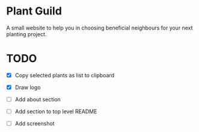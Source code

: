 # Plant Guild

A small website to help you in choosing beneficial neighbours for your next
planting project.

# TODO

- [x] Copy selected plants as list to clipboard
- [x] Draw logo
- [ ] Add about section
- [ ] Add section to top level README
- [ ] Add screenshot

